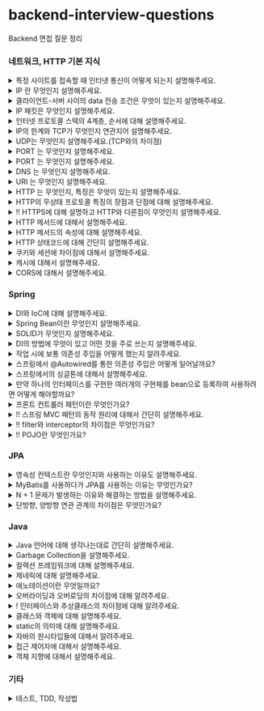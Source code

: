 # backend-interview-questions
Backend  면접 질문 정리

### 네트워크, HTTP 기본 지식

<details>
  <summary>특정 사이트를 접속할 때 인터넷 통신이 어떻게 되는지 설명해주세요.</summary>
  <br>
  <p>클라이언트 측에서 URL로 접속하면 브라우저가 이 URL에 적힌 값을 파싱해서 HTTP Message를 만들고 서버로 요청을 보내줍니다. HTTP Message를 서버에서 받아서 처리 한 data를 HTTP Message에 담아 클라이언트에 응답해주면 요청한 사이트로 접속할 수 있게 됩니다.</p>
</details>

<details>
  <summary>IP 란 무엇인지 설명해주세요.</summary>
  <br>
  <p>Internet Protocol의 약자로, 클라이언트와 서버 사이 인터넷 통신에 필요한 정보를 수신하고 송신하는 통신 규약을 의미합니다.</p>
</details>

<details>
  <summary>클라이언트-서버 사이의 data 전송 조건은 무엇이 있는지 설명해주세요.</summary>
  <br>
  <p>첫번쨰로 클라이언트와 서버는 각각 IP 주소를 부여받아 가지고 있어야 합니다.</p>
  <p>이렇게 양쪽에 IP 주소가 있을 때, IP 패킷이라는 규칙에 맞춰서 data를 전달해줘야합니다.</p>
</details>

<details>
  <summary>IP 패킷은 무엇인지 설명해주세요.</summary>
  <br>
  <p>간단히 설명하자면 패키지와 버킷의 합성어로 인터넷 통신 규약에 맞는 data 묶음을 의미합니다.</p>
  <p>출발지와 목적지의 IP, 전송데이터를 가지고 있고 전달시 인터넷 노드들을 타고 전달됩니다.</p>
</details>

<details>
  <summary>인터넷 프로토콜 스택의 4계층, 순서에 대해 설명해주세요.</summary>
  <br>
  <p>4계층은</p>
  <p>애플리케이션 계층 (HTTP, FTP)</p>  
  <p>전송 계층(TCP, UDP)</p>
  <p>인터넷 계층(IP)</p>
  <p>네트워크 인터페이스 계층 입니다.</p>
  <p>스택 순서는</p>
  <p>먼저 프로그램(애플리케이션)을 통해 전송할 data를 생성합니다.</p>
  <p>이를 SOCKET 라이브러리를 통해 전달하고</p>
  <p>TCP 정보를 생성합니다. 이때 전송 data를 포함합니다.</p>
  <p>이후 IP 패킷을 생성합니다. 여기에 TCP 정보가 담기게 됩니다.</p>
</details>

<details>
  <summary>IP의 한계와 TCP가 무엇인지 연관지어 설명해주세요.</summary>
  <br>
  <p>IP의 한계는</p>
  <p>첫번째로 비연결성입니다. 패킷을 받을 대상이 없거나 서비스가 불능인 상태에서도 이를 감지하지 못하고 패킷이 전송되는 문제가 있습니다.</p>
  <p>두번째는 비신뢰성입니다. 전송에 중간에 패킷이 없어지거나 순서대로 가지 않는다해도 이를 알 수 있는 방법이 없습니다.</p>
  <p>세번째는 프로그램을 구분 못한다는 것입니다. 같은 IP를 사용하는 서버에서 통신하는 애플리케이션이 2개 이상이면 구분할 수 있는 방법이 없습니다.</p><br>
  <p>TCP란 이러한 IP의 한계들을 보완해주는 역할을 하는 규약입니다.</p>
  <p>비연결성을 보완하기 위해 연결지향적입니다. 이는 3 way handshake 라고 불리며, 클라이언트에서서버로 접속 요청하면 서버에서 요청 수락 후 클라이언트에 접속 요청, 그리고 클라이언트가 요청을 수락하면 데이터를 전송하는 형태로 진행되는 것을 뜻합니다.</p>
  <p>또한 데이터의 전달을 보증해 신뢰성을 가집니다. 데이터를 전송시 서버에서 데이터를 받으면 받았음을 응답해줍니다.</p>
  <p>마지막으로 순서를 보장해줍니다. 클라이언트에서 보낸 순서대로 서버에 도달하지 않으면 잘못된 부분부터 재요청을 하게 됩니다.</p>
  <p>이렇게 IP의 한계를 보완해줄 수 있는 이유는 TCP에 전송 제어 및 순서, 검증 정보, PORT 등에 대한 data를 담기 때문입니다.</p>
</details>

<details>
  <summary>UDP는 무엇인지 설명해주세요.(TCP와의 차이점)</summary>
  <br>
  <p>UDP는 사용자 데이터그램 프로토콜을 말하고, TCP와 다르게 연결지향적이지 않고 데이터 전달 보증 등 신뢰성을 가지고 있지 않습니다.</p>
  <p>기능이 적은 대신 TCP보다 최적화에 장점이 있습니다. 애플리케이션에서 추가 작업을 통해 기능을 직접 추가할 수 있습니다.</p>
</details>

<details>
  <summary>PORT 는 무엇인지 설명해주세요.</summary>
  <br>
  <p>논리적인 접속장소를 뜻하며, 하나의 같은 IP내에서 나눠지는 서버를 의미합니다.</p>
</details>

<details>
  <summary>PORT 는 무엇인지 설명해주세요.</summary>
  <br>
  <p>논리적인 접속장소를 뜻하며, 하나의 같은 IP내에서 나눠지는 서버를 의미합니다. 하나의 IP내에서 애플리케이션마다 PORT번호를 다르게하여 구분하여 사용할 수 있습니다.</p>
</details>

<details>
  <summary>DNS 는 무엇인지 설명해주세요.</summary>
  <br>
  <p>도메인 네임 시스템의 약자이고, IP 형식을 사용하는 것에 번거로움이 있기 때문에 IP 형식을 대신해 DNS 서버에 등록한 도메인을 사용함으로써 기억하기 쉽고 수정하기 쉽게 됩니다.</p>
</details>

<details>
  <summary>URI 는 무엇인지 설명해주세요.</summary>
  <br>
  <p>인터넷 자원을 나타내는 고유 식별자를 의미합니다.</p>
  <p>URL은 이 식별을 Resource Locater 즉, 자원의 경로를 사용하는 것을 의미합니다.</p>
</details>

<details>
  <summary>HTTP 는 무엇인지, 특징은 무엇이 있는지 설명해주세요.</summary>
  <br>
  <p>HyperText Transfer Protocol의 약자로써 HTML, TEXT 문서 등 대부분의 data들의 통신에 대한 규약을 의미합니다.</p>
  <p>클라이언트에서 서버로 요청 후 응답을 대기하고 서버는 요청에 대한 결과를 만들어 응답하는 구조입니다.</p>
  <p>무상태 프로토콜이어서 서버가 클라이언트의 상태를 보존하지 않습니다. 즉, 클라이언트가 요청시에 보내준 data를 서버에서는 유지, 기억하고 있지 않습니다. 따라서 요청시마다 필요한 모든 data들을 보내줘야 합니다.</p>
  <p>비연결성의 특징을 가지고 있어 요청에 대한 응답 후 연결을 끊는 형태입니다.</p>
</details>

<details>
  <summary>HTTP의 무상태 프로토콜 특징의 장점과 단점에 대해 설명해주세요.</summary>
  <br>
  <p>장점은 서버 확장성이 높다는 점입니다. 특정 서버가 data를 저장하고 있지 않고 계속 data를 주고 받기 떄문에 확장에 대해서 제약이 없습니다.</p>
  <p>단점은 클라이언트가 계속 필요한 모든 data를 전송해야 하기 때문에 전송량이 많아집니다.</p>
</details>

<details>
  <summary>!! HTTPS에 대해 설명하고 HTTP와 다른점이 무엇인지 설명해주세요.</summary>
  <br>
  <p></p>
</details>

<details>
  <summary>HTTP 메서드에 대해서 설명해주세요.</summary>
  <br>
  <p>주요 메서드로는 GET, POST, PUT, PATCH, DELETE 가 있습니다.</p>
  <p>GET은 리소스를 조회할 때 사용하고</p>
  <p>POST는 요청 데이터를 처리할 때,</p>
  <p>PUT은 리소스를 대체할 때 만약 리소스가 없으면 생성합니다,</p>
  <p>PATCH는 리소스 일부 변경할 때,</p>
  <p>DELETE 는 리소스를 제거할 때 사용하는 메서드입니다.</p>
</details>

<details>
  <summary>HTTP 메서드의 속성에 대해 설명해주세요.</summary>
  <br>
  <p>1. GET메서드는 '안전'이라는 속성이 있습니다. 호출해도 리소스를 변경하지 않는다는 것입니다.</p>
  <p>2. 멱등이라는 속성이 있습니다. 몇 번을 요청해도 같은 결과가 나온다는 것을 의미합니다. 주요 메서드 중 POST를 제외하고는 이 속성을 가집니다. POST의 경우 같은 내용으로 요청시 반복해서 INSERT 되므로 멱등적이지 않습니다.</p>
  <p>3. 캐시 가능 속성은 응답 결과를 캐시에서 사용할 수 있는지를 의미합니다. 실제로 GET, HEAD 메서드에서 주로 사용합니다.</p>
</details>

<details>
  <summary>HTTP 상태코드에 대해 간단히 설명해주세요.</summary>
  <br>
  <p>200 번대는 클라이언트의 요청을 성공적으로 처리했을 때 보내주는 코드입니다.</p>
  <p>300 번대는 요청에 대한 처리 성공 후 리다이렉션이 필요할 때 보내주는 코드이고,</p>
  <p>400, 500 번대는 각각 클라이언트, 서버 측에 오류이 원인이 있을 때 보내주는 코드입니다.</p>
</details>

<details>
  <summary>쿠키와 세션에 차이점에 대해서 설명해주세요.</summary>
  <br>
  <p>쿠키는 클라이언트에서 저장하고 서버에 요청시마다 보내주는 data입니다.</p>
  <p>세션은 서버에서 저장하고 서버에서 관리하기 때문에 클라이언트 측보다 보안적인 측면에서 훨씬 유리합니다.</p>
</details>

<details>
  <summary>캐시에 대해서 설명해주세요.</summary>
  <br>
  <p>자주 사용하는 데이터를 미리 복사해 놓는 임시 장소를 가리킵니다.</p>
  <p>캐시 가능 시간 동안에는 네트워크를 사용하지 않아도 돼서 비용 절감을 할 수 있습니다.</p>
  <p>브라우저 로딩 속도가 빨라 사용자 경험(UX)을 좋게 합니다.</p>
  <p>캐시 만료시에도 data에 변동이 없다면 검증 헤더를 통해 클라이언트와 서버의 data가 동일하다는 것을 확인 후 data를 네트워크를 통해 전송하지 않도록 할 수 있습니다.</p>
</details>

<details>
  <summary>CORS에 대해서 설명해주세요.</summary>
  <br>
  <p>CORS는 스프링 시큐리티를 사용하며 자주 만난 이슈입니다.</p>
  <p>특히 외부 API를 사용시 발생했으며, 서로 다른 도메인간에 자원을 공유할 때 발생했습니다.</p>
  <p>security config에서 cors 관련 설정을 추가로 해줘서 해결하거나 filter를 따로 만들어 header 정보를 수정해서 해결했습니다.</p>
</details>

### Spring
<details>
  <summary>DI와 IoC에 대해 설명해주세요.</summary>
  <br>
  <p>IoC 제어 역전을 뜻하며, 인스턴스 생성부터 소멸까지의 생명주기 관리를 개발자가 아닌 컨테이너가 대신 해주는 것입니다.</p>
  <p>DI는 의존성 주입을 뜻하며, 하나의 객체가 다른 객체의 의존성을 제공하는 것, 외부에서 의존 관계를 주입하는 것입니다.</p>
</details>

<details>
  <summary>Spring Bean이란 무엇인지 설명해주세요.</summary>
  <br>
  <p>Spring IoC 컨테이너가 관리하는 자바 객체를 말합니다. @Configuration을 붙인 객체에서 @Bean을 통해 빈등록이 가능하고 또는 스프링에서는 컴포넌트 스캔을 통해 @Component가 있는 클래스를 빈으로 등록합니다.</p>
</details>

<details>
  <summary>SOLID가 무엇인지 설명해주세요.</summary>
  <br>
  <p>좋은 객체 지향 설계의 5가지 원칙을 의미합니다.</p>
  <p>1. SRP, 단일 책임 원칙</p>
  <p>하나의 클래스는 하나의 책임만 가져야한다는 것을 뜻합니다.</p>
  <p>2. OCP, 개방-폐쇄 원칙</p>
  <p>소프트웨어 요소는 확장에는 열려있으나 변경에는 닫혀 있어야합니다. 즉, 인터페이스를 만들어 역할과 구현을 구분하는 것을 뜻합니다.</p>
  <p>3. LSP, 리스코프 치환 원칙</p>
  <p>프로그램의 객체는 프로그램의 정확성을 깨뜨리지 않으면서 하위 타입의 인스턴스로 바꿀 수 있어야한다는 것입니다. 다형성에서 하위 클래스는 인터페이스 규약을 다 지켜야한다는 것을 뜻합니다. 역할에 대한 구현의 내용이 설계 의도에 맞게 해야하는 것을 의미합니다.</p>
  <p>4. ISP, 인터페이스 분리 원칙</p>
  <p>특정 클라이언트를 위해 인터페이스를 여러 개로 분리하는 것이 범용 인터페이스 하나보다 낫다는 것입니다. 인터페이스도 역할의 크기가 작을수록 더 명확해지고 대체 가능성이 높아지기 때문입니다.</p>
  <p>5. DIP, 의존관계 역전 원칙</p>
  <p>객체 지향에서는 추상화에 의존해야지 구체화에 의존하면 안된다는 것입니다. 의존성 주입을 통해 인터페이스에 의존해야 수정이 있어도 변경해야 하는 부분이 적어집니다. 확장에는 열려있되 변경에는 닫혀 있어야 하는 원칙인 OCP와 연관되어 있습니다.</p>
</details>

<details>
  <summary>DI의 방법에 무엇이 있고 어떤 것을 주로 쓰는지 설명해주세요.</summary>
  <br>
  <p>생성자 주입, setter를 이용한 수정자 주입, 필드 주입이 있습니다.</p>
  <p>생성자 주입을 주로 쓰며 호출 시점에 딱 한 번만 호출되므로 불변할 때 사용합니다. 보통 의존관계는 불변하기 때문에 생성자 주입을 자주 쓰는 이유가 됩니다.</p>
  <p>수정자 주입은 스프링 빈을 선택적으로 주입할 수 있습니다.</p>
  <p>필드 주입은 @Autowired를 통해서 주입할 수 있는데 외부에서 변경이 불가능해 테스트시 힘들다는 단점이 있습니다. 따라서 애플리케이션 실행과 관련없는 테스트코드에서 사용합니다.</p>
</details>

<details>
  <summary>작업 시에 보통 의존성 주입을 어떻게 했는지 알려주세요.</summary>
  <br>
  <p>예전에는 필드 주입을 사용했으나, 테스트에 변경이 불가능해서 유연하지 못하다는 단점을 알고 나서는 생성자 주입을 사용했습니다.</p>
  <p>롬복에서 제공하는 애노테이션인 @RequiredArgsConstructor와 final 키워드를 이용해서 생성자 주입을 했고 추상화에 의존할 수 있게 했습니다.</p>
</details>

<details>
  <summary>스프링에서 @Autowired를 통한 의존성 주입은 어떻게 일어날까요?</summary>
  <br>
  <p>스프링 컨테이너에 이미 빈으로 등록돼있는 객체를 타입(인터페이스 or 오브젝트)으로 검색해서 주입합니다.</p>
</details>

<details>
  <summary>스프링에서의 싱글톤에 대해서 설명해주세요.</summary>
  <br>
  <p>스프링 빈으로 등록한 객체는 호출 시에 하나의 같은 인스턴스를 여러 클라이언트가 공유하는 것을 말합니다. 원리는 간단하게 설명하자면, 객체의 생성자를 private로 만들어 외부에서 new 키워드 대신 static 메서드로만 접근할 수 있게 하는 것입니다. 이런 방법을 통해 객체 인스턴스를 계속 새로 생성하는 것을 방지해 메모리 낭비를 줄일 수 있습니다. 같은 인스턴스를 공유하기 때문에 객체는 특정 클라이언트에 의존적인 필드를 가지면 안됩니다.</p>
</details>

<details>
  <summary>만약 하나의 인터페이스를 구현한 여러개의 구현체를 bean으로 등록하여 사용하려면 어떻게 해야할까요?</summary>
  <br>
  <p>여러개의 구현체를 bean으로 등록하고 추상화에 의존하려하면 유니크하지 않다는 에러가 발생합니다.</p>
  <p>정말로 의도가 여러개의 빈들 중 골라쓰고 싶다면 List의 형태로 여러개의 빈을 주입해주고 꺼내서 사용해야하고 그렇지 않다면 빈으로 등록할 객체에 @Primary을 붙여 우선권을 가지게 하면 됩니다.</p>
</details>

<details>
  <summary>프론트 컨트롤러 패턴이란 무엇인가요?</summary>
  <br>
  <p>클라이언트의 요청마다 서블릿을 새로 만들어 사용한다면 효율적이지 않기 때문에 이를 해결하기 위해 사용하는 패턴입니다. 모든 요청에 대해 보안, 검증, 국제화 등의 기능들을 한 곳에서 캡슐화할 수 있습니다. 스프링에서는 클라이언트 요청이 들어왔을때 Controller 관련 애노테이션을 확인하고 적절한 Handler Method에 위임해줍니다.</p>
</details>

<details>
  <summary>!! 스프링 MVC 패턴의 동작 원리에 대해서 간단히 설명해주세요.</summary>
  <br>
  <p></p>
</details>

<details>
  <summary>!! filter와 interceptor의 차이점은 무엇인가요?</summary>
  <br>
  <p>filter는 servlet에서 전후처리를 담당하고 interceptor는 Spring에서 Handler를 실행하기 전, 후 처리를 담당합니다.</p>
</details>

<details>
  <summary>!! POJO란 무엇인가요?</summary>
  <br>
  <p></p>
</details>


### JPA

<details>
  <summary>영속성 컨텍스트란 무엇인지와 사용하는 이유도 설명해주세요.</summary>
  <br>
  <p>영속성 컨텍스트는 엔티티를 영구 저장하는 환경을 의미합니다. 애플리케이션과 데이터베이스 사이에서 객체를 보관하는 가상의 데이터베이스 같은 역할을 합니다.</p>
  <p>1차 캐시를 통해 조회가 가능하며 1차 캐시에 없으면 DB에서 조회해서 1차 캐시에 올립니다.</p>
  <p>동일성을 보장하여 동일성 비교가 가능합니다.</p>
  <p>transaction을 지원하는 쓰기를 지연해서 커밋 시점에 SQL을 한 번에 처리하도록 합니다.</p>
  <p>변경 감지(dirty checking), 1차 캐시에 data가 들어올 때 스냅샷을 찍고 커밋 시점에 엔티티와 비교하여 update SQL을 생성합니다.</p>
  <p>지연로딩 사용이 가능합니다. 실제 객체를 사용하는 시점에 DB에 SQL을 보내 data를 조회합니다.</p>
</details>

<details>
  <summary>MyBatis를 사용하다가 JPA를 사용하는 이유는 무엇인가요?</summary>
  <br>
  <p>MyBatis는 SQL문을 작성할 줄 안다면 접하기 쉽고 특히 동적쿼리를 작성하기 쉬워 사용했지만, 엔티티가 변경될 때마다 일일이 쿼리를 수정해야 되기 때문에 유지보수에는 용이하지 않다는 것을 깨달았습니다. 또한 JPA의 경우 객체지향 프레임워크이기 때문에 관계형 데이터베이스에 의존하지 않고 자바 코드를 통해 작성할 수 있기 때문에 JPA에 익숙해지면 질수록 생산성이 높아진다고 생각했습니다.</p>
</details>

<details>
  <summary>N + 1 문제가 발생하는 이유와 해결하는 방법을 설명해주세요.</summary>
  <br>
  <p>연관 관계에서 발생하는 이슈로 연관 관계가 설정된 엔티티를 조회할 경우에 조회된 data row만큼 연관관계의 조회 쿼리가 추가로 발생하여 N개가 더 실행되는 문제를 말합니다. </p>
  <p>해결하기 위해서는 연관관계가 맺어진 엔티티를 한번에 가져오는 방법을 사용해야 합니다. 주로  fetch join를 사용한다고 알고 있습니다. 조회시 바로 가져오고 싶은 엔티티는 JPQL문에서 join fetch 를 이용해서 join을 하면 됩니다. 또다른 방법으로는 @EntityGraph가 있습니다.</p>
</details>

<details>
  <summary>단방향, 양방향 연관 관계의 차이점은 무엇인가요?</summary>
  <br>
  <p>연관 관계에 있는 두 객체 중 하나의 객체만 참조용 필드를 가지고 참조하고 있으면 단방향 관계, 두 객체 모두 각각 참조용 필드를 갖고 참조하면 양방향 관계입니다.</p>
  <p>기본적으로 단방향 관계로 작성하고 역으로 객체를 탐색할 수 있어야한다면 양방향 관계를 맺어주는 게 불필요한 연관관계 매핑을 피할 수 있습니다.</p>
  <p>연관 관계의 주인은 데이터 제어의 권한을 가지는 쪽 즉, FK를 가지는 쪽이 돼야합니다.</p>
</details>

### Java
<details>
  <summary>Java 언어에 대해 생각나는대로 간단히 설명해주세요.</summary>
  <br>
  <p>객체 지향 언어이고 컴파일 언어입니다. 메모리를 자동으로 관리합니다. 오픈소스 라이브러리가 방대합니다.</p>
  <p>자바를 실행하는 방식은 자바 컴파일러가 자바 소스코드를 읽어 자바 바이트코드로 변환시키고, Class Loader를 통해 class 파일들을 JVM으로 로딩합니다. 로딩된 파일들은 Execution engine을 통해 해석되고 해석된 바이트 코드는 Runtime Data Areas에 배치되어 수행이 됩니다.</p>
</details>

<details>
  <summary>Garbage Collection을 설명해주세요.</summary>
  <br>
  <p>힙 영역에서 사용하지 않는 객체들을 제거하는 작업을 말합니다. JVM의 GC가 이 불필요한 메모리를 알아서 정리해줍니다.</p>
  <p>동작 방식은 Stop The World, Mark and Sweep 으로 이뤄집니다.</p>
  <p>Stop The World는 GC를 실행하기 위해 JVM이 애플리케이션의 실행을 멈추는 작업입니다.</p>
  <p>Mark and Sweep은 사용되지 않는 메모리를 식별하고 이 식별된 메모리를 해체하는 작업을 뜻합니다.</p>
</details>

<details>
  <summary>컬렉션 프레임워크에 대해 설명해주세요.</summary>
  <br>
  <p>주로 쓰는 자료구조를 바탕으로 객체, 데이터들을 효율적으로 관리할 수 있는 표준화된 방법을 제공하는 클래스의 집합을 말합니다.</p>
</details>

<details>
  <summary>제네릭에 대해 설명해주세요.</summary>
  <br>
  <p>제네릭은 타입을 클래스 내부에서 지정하는 것이 아니라 외부에서 사용자에 의해 지정할 수 있게끔한 것을 말합니다. 컴파일 과정에서 타입체크를 해주므로 객체 타입의 안정성을 높이고 형변환의 번거로움을 줄여줍니다. 또한 코드의 재사용성이 높아집니다. <br>
    ex. ArrayList<타입> = new ArrayList<타입>(); </p>
</details>
    
<details>
  <summary>애노테이션이란 무엇일까요?</summary>
  <br>
  <p>인터페이스를 기반으로 한 문법으로 소스 코드에 추가하여 사용할 수 있는 메타데이터의 일종입니다. 컴파일러 시점에서 문법 에러를 체크하도록, 특정 기능을 실행할 수 있도록 해주는 역할을 합니다.</p>
</details>
    
<details>
  <summary>오버라이딩과 오버로딩의 차이점에 대해 알려주세요.</summary>
  <br>
  <p>오버라이딩은 상위클래스의 메서드를 재정의 하는 것을 의미합니다.</p>
  <p>오버로딩은 같은 클래스 내에서 메서드의 이름은 같지만 매개변수의 타입, 개수를 다르게 구현하는 것을 말합니다.</p>
</details>
    
<details>
  <summary>! 인터페이스와 추상클래스의 차이점에 대해 알려주세요.</summary>
  <br>
  <p>인터페이스는 구현 객체가 같은 동작을 한다는 것을 보장하기 위해 사용합니다.</p>
  <p>추상클래스는 객체의 추상적인 상위 개념으로 공통된 개념을 표현할 때 사용합니다.</p>
</details>
    
<details>
  <summary>클래스와 객체에 대해 설명해주세요.</summary>
  <br>
  <p>객체는 물리적으로 존재하거나 추상적으로 생각할 수 있는 것으로 식별 가능한 행위나 속성의 대상을 뜻합니다. 클래스는 이 객체를 정의하는 틀의 의미입니다.</p>
</details>
    
<details>
  <summary>static의 의미에 대해 설명해주세요.</summary>
  <br>
  <p>GC의 관리 영역 밖 static 영역을 의미하며 프로그램 종료시까지 메모리가 할당된 채로 존재하여 어디서든지 참조할 수 있고 공유하게 되는 것을 뜻합니다.</p>
</details>
    
<details>
  <summary>자바의 원시타입들에 대해서 알려주세요.</summary>
  <br>
  <p>boolean(1 byte): 논리형 데이터 타입이고 true=1, false=0 의 값을 가집니다.</p>
  <p>char (unsigned 2): 문자형</p>
  <p>byte (1): 정수형</p>
  <p>short (2): 정수형</p>
  <p>int (4): 정수형</p>
  <p>long (8): 정수형</p>
  <p>float (4): 실수형</p>
  <p>double (8): 실수형</p>
</details>
    
<details>
  <summary>접근 제어자에 대해서 설명해주세요.</summary>
  <br>
  <p>private, default, protected, public</p>
  <p>private: 해당 클래스 내에서 접근 가능</p>
  <p>default: 해당 패키지</p>
  <p>protected: 상속한 클래스</p>
  <p>public: 전체 영역</p>
</details>
    
<details>
  <summary>객체 지향에 대해서 설명해주세요.</summary>
  <br>
  <p>프로그래밍에서 필요한 데이터를 추상화시켜 상태와 행위를 가진 객체를 만들고 그 객체들 간의 상호작용을 통해 로직을 구성하는 것을 지향하는 것</p>
</details>

### 기타
<details>
  <summary>테스트, TDD, 작성법</summary>
  <br>
  <p></p>
</details>
